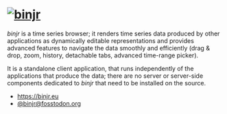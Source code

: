 # [![binjr](https://binjr.eu/assets/images/binjr_readme_title.png)](https://binjr.eu)

_binjr_ is a time series browser; it renders time series data produced by other applications as 
dynamically editable representations and provides advanced features to navigate the data smoothly and efficiently 
(drag & drop, zoom, history, detachable tabs, advanced time-range picker).
 
It is a standalone client application, that runs independently of the applications that produce the data; there are
no server or server-side components dedicated to _binjr_ that need to be installed on the source.   

* https://binjr.eu
* [@binjr@fosstodon.org](https://fosstodon.org/@binjr)
